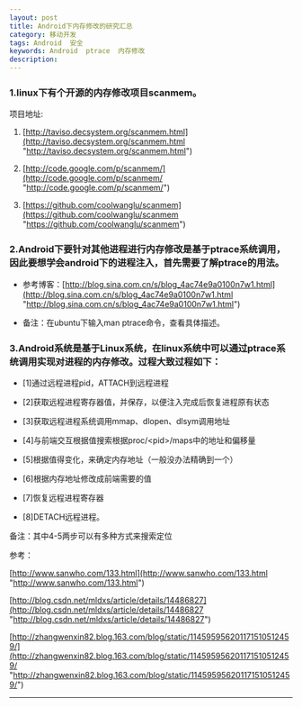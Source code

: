 ```yaml
---
layout: post  
title: Android下内存修改的研究汇总
category: 移动开发  
tags: Android  安全  
keywords: Android  ptrace  内存修改
description:   
---
```

### 1.linux下有个开源的内存修改项目scanmem。

项目地址:

1.  [http://taviso.decsystem.org/scanmem.html](http://taviso.decsystem.org/scanmem.html "http://taviso.decsystem.org/scanmem.html")

2.  [http://code.google.com/p/scanmem/](http://code.google.com/p/scanmem/ "http://code.google.com/p/scanmem/")

3.  [https://github.com/coolwanglu/scanmem](https://github.com/coolwanglu/scanmem "https://github.com/coolwanglu/scanmem")

### 2.Android下要针对其他进程进行内存修改是基于ptrace系统调用，因此要想学会android下的进程注入，首先需要了解ptrace的用法。

* 参考博客：[http://blog.sina.com.cn/s/blog_4ac74e9a0100n7w1.html](http://blog.sina.com.cn/s/blog_4ac74e9a0100n7w1.html "http://blog.sina.com.cn/s/blog_4ac74e9a0100n7w1.html")

* 备注：在ubuntu下输入man ptrace命令，查看具体描述。

### 3.Android系统是基于Linux系统，在linux系统中可以通过ptrace系统调用实现对进程的内存修改。过程大致过程如下：

*   [1]通过远程进程pid，ATTACH到远程进程

*   [2]获取远程进程寄存器值，并保存，以便注入完成后恢复进程原有状态

*   [3]获取远程进程系统调用mmap、dlopen、dlsym调用地址

*   [4]与前端交互根据值搜索根据proc/&lt;pid&gt;/maps中的地址和偏移量

*   [5]根据值得变化，来确定内存地址（一般没办法精确到一个）

*   [6]根据内存地址修改成前端需要的值

*   [7]恢复远程进程寄存器

*   [8]DETACH远程进程。

备注：其中4-5两步可以有多种方式来搜索定位

参考：

[http://www.sanwho.com/133.html](http://www.sanwho.com/133.html "http://www.sanwho.com/133.html")

[http://blog.csdn.net/mldxs/article/details/14486827](http://blog.csdn.net/mldxs/article/details/14486827 "http://blog.csdn.net/mldxs/article/details/14486827")

[http://zhangwenxin82.blog.163.com/blog/static/114595956201171510512459/](http://zhangwenxin82.blog.163.com/blog/static/114595956201171510512459/ "http://zhangwenxin82.blog.163.com/blog/static/114595956201171510512459/")

---
